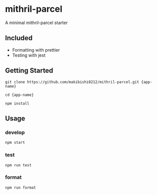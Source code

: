 # mithril-parcel

A minimal mithril-parcel starter

## Included
+ Formatting with prettier
+ Testing with jest

## Getting Started
```
git clone https://github.com/makibishi0212/mithril-parcel.git {app-name}

cd {app-name}

npm install
```

## Usage

### develop
```
npm start
```

### test
```
npm run test
```

### format
```
npm run format
```